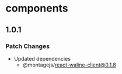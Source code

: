 # components

## 1.0.1

### Patch Changes

-   Updated dependencies
    -   @montagejs/react-waline-client@0.1.8
